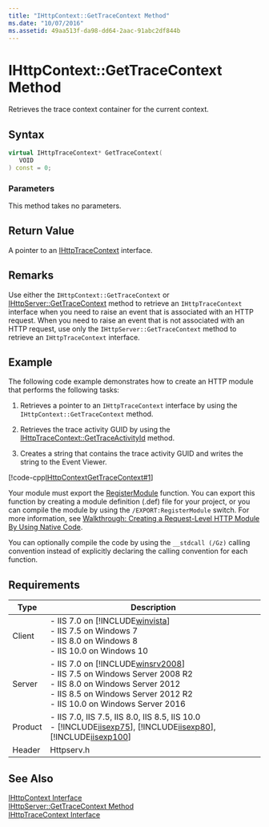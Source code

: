 ```yaml
---
title: "IHttpContext::GetTraceContext Method"
ms.date: "10/07/2016"
ms.assetid: 49aa513f-da98-dd64-2aac-91abc2df844b
---
```

# IHttpContext::GetTraceContext Method
Retrieves the trace context container for the current context.  
  
## Syntax  
  
```cpp  
virtual IHttpTraceContext* GetTraceContext(  
   VOID  
) const = 0;  
```  
  
### Parameters  
 This method takes no parameters.  
  
## Return Value  
 A pointer to an [IHttpTraceContext](../../web-development-reference/native-code-api-reference/ihttptracecontext-interface.md) interface.  
  
## Remarks  
 Use either the `IHttpContext::GetTraceContext` or [IHttpServer::GetTraceContext](../../web-development-reference/native-code-api-reference/ihttpserver-gettracecontext-method.md) method to retrieve an `IHttpTraceContext` interface when you need to raise an event that is associated with an HTTP request. When you need to raise an event that is not associated with an HTTP request, use only the `IHttpServer::GetTraceContext` method to retrieve an `IHttpTraceContext` interface.  
  
## Example  
 The following code example demonstrates how to create an HTTP module that performs the following tasks:  
  
1. Retrieves a pointer to an `IHttpTraceContext` interface by using the `IHttpContext::GetTraceContext` method.  
  
2. Retrieves the trace activity GUID by using the [IHttpTraceContext::GetTraceActivityId](../../web-development-reference/native-code-api-reference/ihttptracecontext-gettraceactivityid-method.md) method.  
  
3. Creates a string that contains the trace activity GUID and writes the string to the Event Viewer.  
  
 [!code-cpp[IHttpContextGetTraceContext#1](../../../samples/snippets/cpp/VS_Snippets_IIS/IIS7/IHttpContextGetTraceContext/cpp/IHttpContextGetTraceContext.cpp#1)]  
  
 Your module must export the [RegisterModule](../../web-development-reference/native-code-api-reference/pfn-registermodule-function.md) function. You can export this function by creating a module definition (.def) file for your project, or you can compile the module by using the `/EXPORT:RegisterModule` switch. For more information, see [Walkthrough: Creating a Request-Level HTTP Module By Using Native Code](../../web-development-reference/native-code-development-overview/walkthrough-creating-a-request-level-http-module-by-using-native-code.md).  
  
 You can optionally compile the code by using the `__stdcall (/Gz)` calling convention instead of explicitly declaring the calling convention for each function.  
  
## Requirements  
  
|Type|Description|  
|----------|-----------------|  
|Client|-   IIS 7.0 on [!INCLUDE[winvista](../../wmi-provider/includes/winvista-md.md)]<br />-   IIS 7.5 on Windows 7<br />-   IIS 8.0 on Windows 8<br />-   IIS 10.0 on Windows 10|  
|Server|-   IIS 7.0 on [!INCLUDE[winsrv2008](../../wmi-provider/includes/winsrv2008-md.md)]<br />-   IIS 7.5 on Windows Server 2008 R2<br />-   IIS 8.0 on Windows Server 2012<br />-   IIS 8.5 on Windows Server 2012 R2<br />-   IIS 10.0 on Windows Server 2016|  
|Product|-   IIS 7.0, IIS 7.5, IIS 8.0, IIS 8.5, IIS 10.0<br />-   [!INCLUDE[iisexp75](../../web-development-reference/native-code-api-reference/includes/iisexp75-md.md)], [!INCLUDE[iisexp80](../../web-development-reference/native-code-api-reference/includes/iisexp80-md.md)], [!INCLUDE[iisexp100](../../web-development-reference/native-code-api-reference/includes/iisexp100-md.md)]|  
|Header|Httpserv.h|  
  
## See Also  
 [IHttpContext Interface](../../web-development-reference/native-code-api-reference/ihttpcontext-interface.md)   
 [IHttpServer::GetTraceContext Method](../../web-development-reference/native-code-api-reference/ihttpserver-gettracecontext-method.md)   
 [IHttpTraceContext Interface](../../web-development-reference/native-code-api-reference/ihttptracecontext-interface.md)
